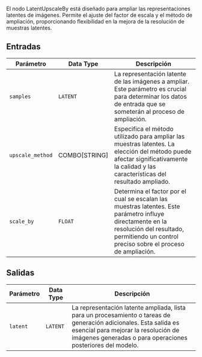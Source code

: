 
El nodo LatentUpscaleBy está diseñado para ampliar las representaciones latentes de imágenes. Permite el ajuste del factor de escala y el método de ampliación, proporcionando flexibilidad en la mejora de la resolución de muestras latentes.

## Entradas

| Parámetro     | Data Type | Descripción |
|---------------|--------------|-------------|
| `samples`     | `LATENT`     | La representación latente de las imágenes a ampliar. Este parámetro es crucial para determinar los datos de entrada que se someterán al proceso de ampliación. |
| `upscale_method` | COMBO[STRING] | Especifica el método utilizado para ampliar las muestras latentes. La elección del método puede afectar significativamente la calidad y las características del resultado ampliado. |
| `scale_by`    | `FLOAT`      | Determina el factor por el cual se escalan las muestras latentes. Este parámetro influye directamente en la resolución del resultado, permitiendo un control preciso sobre el proceso de ampliación. |

## Salidas

| Parámetro | Data Type | Descripción |
|-----------|-------------|-------------|
| `latent`  | `LATENT`    | La representación latente ampliada, lista para un procesamiento o tareas de generación adicionales. Esta salida es esencial para mejorar la resolución de imágenes generadas o para operaciones posteriores del modelo. |
